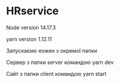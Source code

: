 # HRservice
</hr>
<p>Node version 14.17.3</p>
<p>yarn version 1.12.11</p>
 </hr>
  <p>Запускаємо еожен з окремої папки</p>
  </hr>
  <p>Сервер з папки server командою yarn dev</p>
  <p>Сайт з папки client командою yarn start</p>
